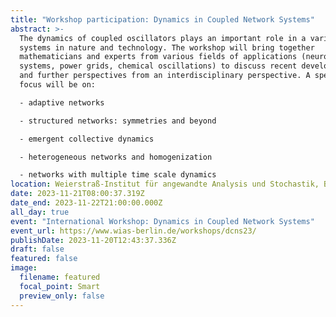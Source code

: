 ```yaml
---
title: "Workshop participation: Dynamics in Coupled Network Systems"
abstract: >-
  The dynamics of coupled oscillators plays an important role in a variety of
  systems in nature and technology. The workshop will bring together
  mathematicians and experts from various fields of applications (neuronal
  systems, power grids, chemical oscillations) to discuss recent developments
  and further perspectives from an interdisciplinary perspective. A specific
  focus will be on:

  - adaptive networks

  - structured networks: symmetries and beyond

  - emergent collective dynamics

  - heterogeneous networks and homogenization

  - networks with multiple time scale dynamics
location: Weierstraß-Institut für angewandte Analysis und Stochastik, Berlin
date: 2023-11-21T08:00:37.319Z
date_end: 2023-11-22T21:00:00.000Z
all_day: true
event: "International Workshop: Dynamics in Coupled Network Systems"
event_url: https://www.wias-berlin.de/workshops/dcns23/
publishDate: 2023-11-20T12:43:37.336Z
draft: false
featured: false
image:
  filename: featured
  focal_point: Smart
  preview_only: false
---
```

